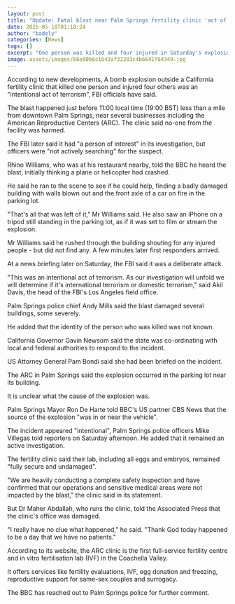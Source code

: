 ```yaml
---
layout: post
title: "Update: Fatal blast near Palm Springs fertility clinic 'act of terrorism' - FBI"
date: 2025-05-18T01:18:24
author: "badely"
categories: [News]
tags: []
excerpt: "One person was killed and four injured in Saturday's explosion outside the American Reproductive Centers."
image: assets/images/68e80b8c1643af32283c4b6641f84349.jpg
---
```


According to new developments, A bomb explosion outside a California fertility clinic that killed one person and injured four others was an "intentional act of terrorism", FBI officials have said.  

The blast happened just before 11:00 local time (19:00 BST) less than a mile from downtown Palm Springs, near several businesses including the American Reproductive Centers (ARC). The clinic said no-one from the facility was harmed.

The FBI later said it had "a person of interest" in its investigation, but officers were "not actively searching" for the suspect. 

Rhino Williams, who was at his restaurant nearby, told the BBC he heard the blast, initially thinking a plane or helicopter had crashed.

He said he ran to the scene to see if he could help, finding a badly damaged building with walls blown out and the front axle of a car on fire in the parking lot. 

"That's all that was left of it," Mr Williams said. He also saw an iPhone on a tripod still standing in the parking lot, as if it was set to film or stream the explosion.

Mr Williams said he rushed through the building shouting for any injured people - but did not find any. A few minutes later first responders arrived. 

At a news briefing later on Saturday, the FBI said it was a deliberate attack. 

"This was an intentional act of terrorism. As our investigation will unfold we will determine if it's international terrorism or domestic terrorism," said Akil Davis, the head of the FBI's Los Angeles field office.

Palm Springs police chief Andy Mills said the blast damaged several buildings, some severely. 

He added that the identity of the person who was killed was not known.

California Governor Gavin Newsom said the state was co-ordinating with local and federal authorities to respond to the incident. 

US Attorney General Pam Bondi said she had been briefed on the incident.

The ARC in Palm Springs said the explosion occurred in the parking lot near its building.

It is unclear what the cause of the explosion was. 

Palm Springs Mayor Ron De Harte told BBC's US partner CBS News that the source of the explosion "was in or near the vehicle".

The incident appeared "intentional", Palm Springs police officers Mike Villegas told reporters on Saturday afternoon. He added that it remained an active investigation.

The fertility clinic said their lab, including all eggs and embryos, remained "fully secure and undamaged".

"We are heavily conducting a complete safety inspection and have confirmed that our operations and sensitive medical areas were not impacted by the blast," the clinic said in its statement.

But Dr Maher Abdallah, who runs the clinic, told the Associated Press that the clinic's office was damaged. 

"I really have no clue what happened," he said. "Thank God today happened to be a day that we have no patients."

According to its website, the ARC clinic is the first full-service fertility centre and in vitro fertilisation lab (IVF) in the Coachella Valley.

It offers services like fertility evaluations, IVF, egg donation and freezing, reproductive support for same-sex couples and surrogacy. 

The BBC has reached out to Palm Springs police for further comment.

